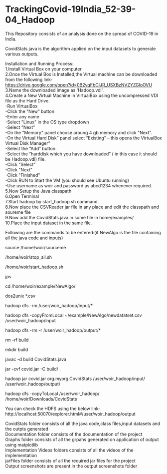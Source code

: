 # TrackingCovid-19India_52-39-04_Hadoop
This Repository consists of an analysis done on the spread of COVID-19 in India.  

CovidStats.java is the algorithm applied on the input datasets to generate various outputs.  

Installation and Running Process:  
1.Install Virtual Box on your computer.  
2.Once the Virtual Box is Installed,the Virtual machine can be downloaded from the following link-  
https://drive.google.com/open?id=0B2vqFbCIJR_USXBzNVZYZGloOVU  
3.Name the downloaded image as 'Hadoop.vdi'.  
4.Create a New Virtual Machine in VirtualBox using the uncompressed VDI file as the Hard Drive.  
-Run VirtualBox  
-Click the "New" button  
-Enter any name  
-Select "Linux" in the OS type dropdown  
-Select "Next"  
-On the "Memory" panel choose aroung 4 gb memory and click "Next".  
-On the Virtual Hard Disk” panel select “Existing” – this opens the VirtualBox Virtual Disk Manager”  
-Select the “Add” button.  
-Select the “harddisk which you have downloaded” ( in this case it should be Hadoop.vdi) file.  
-Click "Select"  
-Click "Next"    
-Click "Finished"  
-Click RUN to Start the VM (you should see Ubuntu running)  
-Use username as woir and password as abcd1234 whenever required.  
5.Now Setup the Java classpath  
6.Open Terminal  
7.Start hadoop by start_hadoop.sh command.  
8.Now place the CSVReader jar file in any place and edit the classpath and soureme file  
9.Now add the CovidStats.java in some file in  home/examples/  
10.Place the input dataset in the same file.  
  
Following are the commands to be entered:(if NewAlgo is the file containing all the java code and inputs)  
  
source /home/woir/sourceme  
  
/home/woir/stop_all.sh

/home/woir/start_hadoop.sh

jps

cd /home/woir/example/NewAlgo/

dos2unix *.csv

hadoop dfs -rm /user/woir_hadoop/input/*

hadoop dfs -copyFromLocal ~/example/NewAlgo/newdatatset.csv  /user/woir_hadoop/input

hadoop dfs -rm -r /user/woir_hadoop/output/*

rm -rf build

mkdir build

javac -d build CovidStats.java

jar -cvf covid.jar -C build/ .

hadoop jar covid.jar org.myorg.CovidStats /user/woir_hadoop/input/ /user/woir_hadoop/output/

hadoop dfs -copyToLocal /user/woir_hadoop/ /home/woir/Downloads/CovidStats

You can check the HDFS using the below link-
http://localhost:50070/explorer.html#/user/woir_hadoop/output

CovidStats folder consists of all the java code,class files,input datasets and the outpts generated  
Documentation folder consists of the documentation of the project  
Graphs folder consists of all the grpahs generated on application of output using matplotlib  
Implementation Videos folders consists of all the videos of the implementation  
jarFiles folder consists of all the required jar files for the project  
Output screenshots are present in the output screenshots folder  
